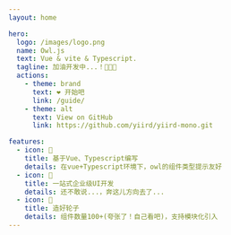 ```yaml
---
layout: home

hero:
  logo: /images/logo.png
  name: Owl.js
  text: Vue & vite & Typescript.
  tagline: 加油开发中...！💪💪💪
  actions:
    - theme: brand
      text: ❤️ 开始吧
      link: /guide/
    - theme: alt
      text: View on GitHub
      link: https://github.com/yiird/yiird-mono.git

features:
  - icon: 🔧
    title: 基于Vue、Typescript编写
    details: 在vue+Typescript环境下，owl的组件类型提示友好
  - icon: 🏢
    title: 一站式企业级UI开发
    details: 还不敢说...，奔这儿方向去了...
  - icon: 🛞
    title: 造好轮子
    details: 组件数量100+(夸张了！自己看吧)，支持模块化引入
---
```

